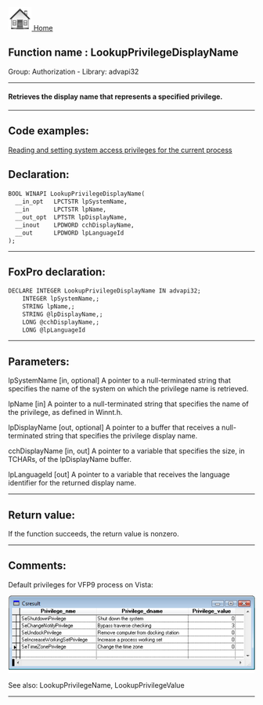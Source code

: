 [<img src="../../images/home.png"> Home ](https://github.com/VFPX/Win32API)  

## Function name : LookupPrivilegeDisplayName
Group: Authorization - Library: advapi32    
***  


#### Retrieves the display name that represents a specified privilege.
***  


## Code examples:
[Reading and setting system access privileges for the current process](../../samples/sample_554.md)  

## Declaration:
```foxpro  
BOOL WINAPI LookupPrivilegeDisplayName(
  __in_opt   LPCTSTR lpSystemName,
  __in       LPCTSTR lpName,
  __out_opt  LPTSTR lpDisplayName,
  __inout    LPDWORD cchDisplayName,
  __out      LPDWORD lpLanguageId
);  
```  
***  


## FoxPro declaration:
```foxpro  
DECLARE INTEGER LookupPrivilegeDisplayName IN advapi32;
	INTEGER lpSystemName,;
	STRING lpName,;
	STRING @lpDisplayName,;
	LONG @cchDisplayName,;
	LONG @lpLanguageId  
```  
***  


## Parameters:
lpSystemName [in, optional]
A pointer to a null-terminated string that specifies the name of the system on which the privilege name is retrieved.

lpName [in]
A pointer to a null-terminated string that specifies the name of the privilege, as defined in Winnt.h.

lpDisplayName [out, optional]
A pointer to a buffer that receives a null-terminated string that specifies the privilege display name.

cchDisplayName [in, out]
A pointer to a variable that specifies the size, in TCHARs, of the lpDisplayName buffer.

lpLanguageId [out]
A pointer to a variable that receives the language identifier for the returned display name.  
***  


## Return value:
If the function succeeds, the return value is nonzero.  
***  


## Comments:
Default privileges for VFP9 process on Vista:  
  
<img src="images/vfpprivilegesonvista.png">  
  
See also: LookupPrivilegeName, LookupPrivilegeValue   
  
***  

